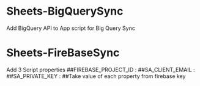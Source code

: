# Sheets-BigQuerySync
Add BigQuery API to App script for Big Query Sync


# Sheets-FireBaseSync
Add 3 Script properties
##FIREBASE_PROJECT_ID : 
##SA_CLIENT_EMAIL : 
##SA_PRIVATE_KEY : 
##Take value of each property from firebase key
